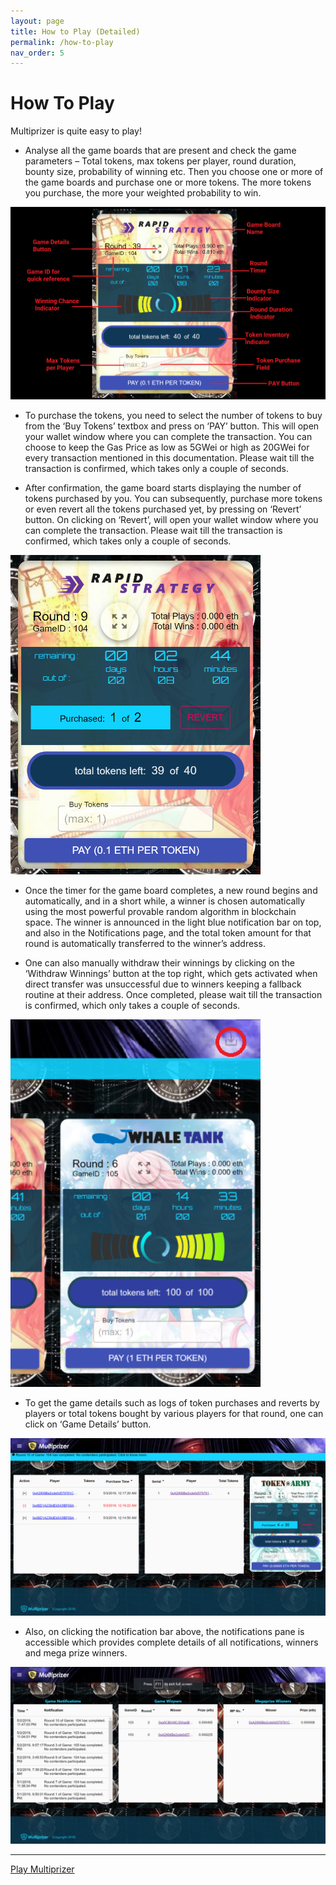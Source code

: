 ```yaml
---
layout: page
title: How to Play (Detailed)
permalink: /how-to-play
nav_order: 5
---
```

# How To Play

Multiprizer is quite easy to play! 

* Analyse all the game boards that are present and check the game parameters – Total tokens, max tokens per player, round duration, bounty size, probability of winning etc. Then you choose one or more of the game boards and purchase one or more tokens. The more tokens you purchase, the more your weighted probability to win.

<img src="./img/gameBoardLabelled.png" alt="Game Labels" style="width:600px;" />

* To purchase the tokens, you need to select the number of tokens to buy from the ‘Buy Tokens’ textbox and press on ‘PAY’ button. This will open your wallet window where you can complete the transaction. You can choose to keep the Gas Price as low as 5GWei or high as 20GWei for every transaction mentioned in this documentation. Please wait till the transaction is confirmed, which takes only a couple of seconds.

* After confirmation, the game board starts displaying the number of tokens purchased by you. You can subsequently, purchase more tokens or even revert all the tokens purchased yet, by pressing on ‘Revert’ button. On clicking on ‘Revert’, will open your wallet window where you can complete the transaction. Please wait till the transaction is confirmed, which takes only a couple of seconds. 

<img src="./img/purchasedScreen.png" alt="Purchased Screen" style="width:400px;" />

* Once the timer for the game board completes, a new round begins and automatically, and in a short while, a winner is chosen automatically using the most powerful provable random algorithm in blockchain space. The winner is announced in the light blue notification bar on top, and also in the Notifications page, and the total token amount for that round is automatically transferred to the winner’s address. 

* One can also manually withdraw their winnings by clicking on the ‘Withdraw Winnings’ button at the top right, which gets activated when direct transfer was unsuccessful due to winners keeping a fallback routine at their address. Once completed, please wait till the transaction is confirmed, which only takes a couple of seconds. 

<img src="./img/withdrawWinnings.png" alt="Withdraw Winnings" style="width:400px;" />

* To get the game details such as logs of token purchases and reverts by players or total tokens bought by various players for that round, one can click on ‘Game Details’ button. 

<img src="./img/gameDetails.png" alt="Game Details" style="width:600px;" />

* Also, on clicking the notification bar above, the notifications pane is accessible which provides complete details of all notifications, winners and mega prize winners.

<img src="./img/notifications.png" alt="Notifications" style="width:600px;" />

---
[Play Multiprizer](https://multiprizer.io)



